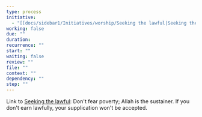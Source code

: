 ```yaml
---
type: process
initiative:
  - "[[docs/sidebar1/Initiatives/worship/Seeking the lawful|Seeking the lawful]]"
working: false
due: ""
duration: 
recurrence: ""
start: ""
waiting: false
review: ""
file: ""
context: ""
dependency: ""
step: ""
---
```


Link to [Seeking the lawful](docs/sidebar1/Initiatives/worship/Seeking%20the%20lawful.md): Don't fear poverty; Allah is the sustainer. If you don't earn lawfully, your supplication won't be accepted.
